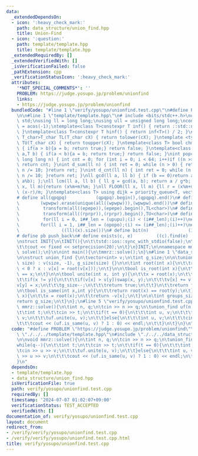 ```yaml
---
data:
  _extendedDependsOn:
  - icon: ':heavy_check_mark:'
    path: data_structure/union_find.hpp
    title: Union-Find
  - icon: ':question:'
    path: template/template.hpp
    title: template/template.hpp
  _extendedRequiredBy: []
  _extendedVerifiedWith: []
  _isVerificationFailed: false
  _pathExtension: cpp
  _verificationStatusIcon: ':heavy_check_mark:'
  attributes:
    '*NOT_SPECIAL_COMMENTS*': ''
    PROBLEM: https://judge.yosupo.jp/problem/unionfind
    links:
    - https://judge.yosupo.jp/problem/unionfind
  bundledCode: "#line 1 \"verify/yosupo/unionfind.test.cpp\"\n#define PROBLEM \"https://judge.yosupo.jp/problem/unionfind\"\
    \n\n#line 1 \"template/template.hpp\"\n# include <bits/stdc++.h>\nusing namespace\
    \ std;\nusing ll = long long;\nusing ull = unsigned long long;\nconst double pi\
    \ = acos(-1);\ntemplate<class T>constexpr T inf() { return ::std::numeric_limits<T>::max();\
    \ }\ntemplate<class T>constexpr T hinf() { return inf<T>() / 2; }\ntemplate <typename\
    \ T_char>T_char TL(T_char cX) { return tolower(cX); }\ntemplate <typename T_char>T_char\
    \ TU(T_char cX) { return toupper(cX); }\ntemplate<class T> bool chmin(T& a,T b)\
    \ { if(a > b){a = b; return true;} return false; }\ntemplate<class T> bool chmax(T&\
    \ a,T b) { if(a < b){a = b; return true;} return false; }\nint popcnt(unsigned\
    \ long long n) { int cnt = 0; for (int i = 0; i < 64; i++)if ((n >> i) & 1)cnt++;\
    \ return cnt; }\nint d_sum(ll n) { int ret = 0; while (n > 0) { ret += n % 10;\
    \ n /= 10; }return ret; }\nint d_cnt(ll n) { int ret = 0; while (n > 0) { ret++;\
    \ n /= 10; }return ret; }\nll gcd(ll a, ll b) { if (b == 0)return a; return gcd(b,\
    \ a%b); };\nll lcm(ll a, ll b) { ll g = gcd(a, b); return a / g*b; };\nll MOD(ll\
    \ x, ll m){return (x%m+m)%m; }\nll FLOOR(ll x, ll m) {ll r = (x%m+m)%m; return\
    \ (x-r)/m; }\ntemplate<class T> using dijk = priority_queue<T, vector<T>, greater<T>>;\n\
    # define all(qpqpq)           (qpqpq).begin(),(qpqpq).end()\n# define UNIQUE(wpwpw)\
    \        (wpwpw).erase(unique(all((wpwpw))),(wpwpw).end())\n# define LOWER(epepe)\
    \         transform(all((epepe)),(epepe).begin(),TL<char>)\n# define UPPER(rprpr)\
    \         transform(all((rprpr)),(rprpr).begin(),TU<char>)\n# define rep(i,upupu)\
    \         for(ll i = 0, i##_len = (upupu);(i) < (i##_len);(i)++)\n# define reps(i,opopo)\
    \        for(ll i = 1, i##_len = (opopo);(i) <= (i##_len);(i)++)\n# define len(x)\
    \                ((ll)(x).size())\n# define bit(n)               (1LL << (n))\n\
    # define pb push_back\n# define exists(c, e)         ((c).find(e) != (c).end())\n\
    \nstruct INIT{\n\tINIT(){\n\t\tstd::ios::sync_with_stdio(false);\n\t\tstd::cin.tie(0);\n\
    \t\tcout << fixed << setprecision(20);\n\t}\n}INIT;\n\nnamespace mmrz {\n\tvoid\
    \ solve();\n}\n\nint main(){\n\tmmrz::solve();\n}\n#line 1 \"data_structure/union_find.hpp\"\
    \n\nstruct union_find {\n\tvector<int> v;\n\tint g_size;\n\n\tunion_find(size_t\
    \ size) : v(size, -1), g_size(size) {}\n\n\tint root(int x){\n\t\treturn (v[x]\
    \ < 0 ? x : v[x] = root(v[x]));\n\t}\n\n\tbool is_root(int x){\n\t\treturn root(x)\
    \ == x;\n\t}\n\n\tbool unite(int x, int y){\n\t\tx = root(x);\n\t\ty = root(y);\n\
    \t\tif(x != y){\n\t\t\tif(v[x] > v[y])swap(x, y);\n\t\t\tv[x] += v[y];\n\t\t\t\
    v[y] = x;\n\t\t\tg_size--;\n\t\t\treturn true;\n\t\t}\n\t\treturn false;\n\t}\n\
    \n\tbool is_same(int x,int y){\n\t\treturn root(x) == root(y);\n\t}\n\n\tint get_size(int\
    \ x){\n\t\tx = root(x);\n\t\treturn -v[x];\n\t}\n\n\tint groups_size(){\n\t\t\
    return g_size;\n\t}\n};\n#line 5 \"verify/yosupo/unionfind.test.cpp\"\n\nvoid\
    \ mmrz::solve(){\n\tint n, q;\n\tcin >> n >> q;\n\tunion_find uf(n);\n\twhile(q--){\n\
    \t\tint t;\n\t\tcin >> t;\n\t\tif(t == 0){\n\t\t\tint u, v;\n\t\t\tcin >> u >>\
    \ v;\n\t\t\tuf.unite(u, v);\n\t\t}else{\n\t\t\tint u, v;\n\t\t\tcin >> u >> v;\n\
    \t\t\tcout << (uf.is_same(u, v) ? 1 : 0) << endl;\n\t\t}\n\t}\n}\n"
  code: "#define PROBLEM \"https://judge.yosupo.jp/problem/unionfind\"\n\n#include\
    \ \"./../../template/template.hpp\"\n#include \"./../../data_structure/union_find.hpp\"\
    \n\nvoid mmrz::solve(){\n\tint n, q;\n\tcin >> n >> q;\n\tunion_find uf(n);\n\t\
    while(q--){\n\t\tint t;\n\t\tcin >> t;\n\t\tif(t == 0){\n\t\t\tint u, v;\n\t\t\
    \tcin >> u >> v;\n\t\t\tuf.unite(u, v);\n\t\t}else{\n\t\t\tint u, v;\n\t\t\tcin\
    \ >> u >> v;\n\t\t\tcout << (uf.is_same(u, v) ? 1 : 0) << endl;\n\t\t}\n\t}\n\
    }\n"
  dependsOn:
  - template/template.hpp
  - data_structure/union_find.hpp
  isVerificationFile: true
  path: verify/yosupo/unionfind.test.cpp
  requiredBy: []
  timestamp: '2024-07-07 01:02:07+09:00'
  verificationStatus: TEST_ACCEPTED
  verifiedWith: []
documentation_of: verify/yosupo/unionfind.test.cpp
layout: document
redirect_from:
- /verify/verify/yosupo/unionfind.test.cpp
- /verify/verify/yosupo/unionfind.test.cpp.html
title: verify/yosupo/unionfind.test.cpp
---
```

